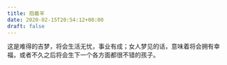 ```yaml
---
title: 抱着羊
date: 2020-02-15T20:54:12+08:00
draft: false
---
```


这是难得的吉梦，将会生活无忧，事业有成；女人梦见的话，意味着将会拥有幸福，或者不久之后将会生下一个各方面都很不错的孩子。